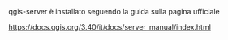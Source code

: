 qgis-server è installato seguendo la guida sulla pagina ufficiale

https://docs.qgis.org/3.40/it/docs/server_manual/index.html
